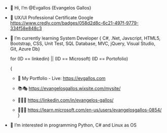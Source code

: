 - 👋 Hi, I’m @Evgallos {Evangelos Gallos}
  
- 🎨 UX/UI Professional Certificate Google
  https://www.credly.com/badges/058d2d8c-6c21-497f-9779-334f58e848c3

- 🌱 I’m currently learning System Developer { C#, .Net, Javscript, HTML5, Bootstrap, CSS, Unit Test, SQL Database, MVC, jQuery, Visual Studio, Git, Azure Db}

  for (ID == linkedin) || (ID == Microsoft) (ID == Portofolio)

  {
     - 🚀 My Portfolio - Live: https://evgallos.com
    
     - 📚🎭 https://evangelosgallos.wixsite.com/mysite/
       
     - 🧑🏽‍💻 https://linkedin.com/in/evangelos-gallos/

     - 🧑🏽‍💻 https://learn.microsoft.com/en-us/users/evangelosgallos-0854/
  }
- 👀 I’m interested in programming Python, C# and Linux as OS

<!---
Evgallos/Evgallos is a ✨ special ✨ repository because its `README.md` (this file) appears on your GitHub profile.
You can click the Preview link to take a look at your changes.
--->
